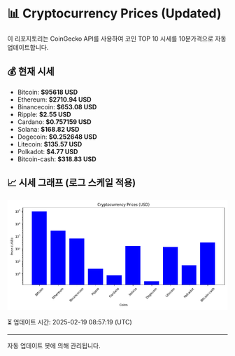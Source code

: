 
# 📊 Cryptocurrency Prices (Updated)

이 리포지토리는 CoinGecko API를 사용하여 코인 TOP 10 시세를 10분가격으로 자동 업데이트합니다.

## 💰 현재 시세
- Bitcoin: **$95618 USD**
- Ethereum: **$2710.94 USD**
- Binancecoin: **$653.08 USD**
- Ripple: **$2.55 USD**
- Cardano: **$0.757159 USD**
- Solana: **$168.82 USD**
- Dogecoin: **$0.252648 USD**
- Litecoin: **$135.57 USD**
- Polkadot: **$4.77 USD**
- Bitcoin-cash: **$318.83 USD**

## 📈 시세 그래프 (로그 스케일 적용)
![Crypto Prices](crypto_prices.png)

⏳ 업데이트 시간: 2025-02-19 08:57:19 (UTC)

---
자동 업데이트 봇에 의해 관리됩니다.
